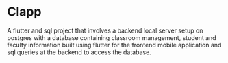 # Clapp

A flutter and sql project that involves a backend local server setup on postgres with a database containing classroom management, student and faculty information built using flutter for the frontend mobile application and sql queries at the backend to access the database.
